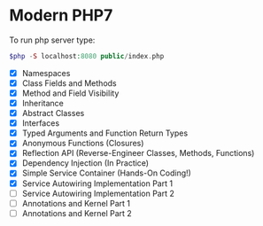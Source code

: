# Modern PHP7

To run php server type:
```php
$php -S localhost:8080 public/index.php
```

- [x] Namespaces
- [x] Class Fields and Methods
- [x] Method and Field Visibility
- [x] Inheritance
- [x] Abstract Classes
- [x] Interfaces
- [x] Typed Arguments and Function Return Types
- [x] Anonymous Functions (Closures)
- [x] Reflection API (Reverse-Engineer Classes, Methods, Functions)
- [x] Dependency Injection (In Practice)
- [x] Simple Service Container (Hands-On Coding!)
- [x] Service Autowiring Implementation Part 1
- [ ] Service Autowiring Implementation Part 2
- [ ] Annotations and Kernel Part 1
- [ ] Annotations and Kernel Part 2